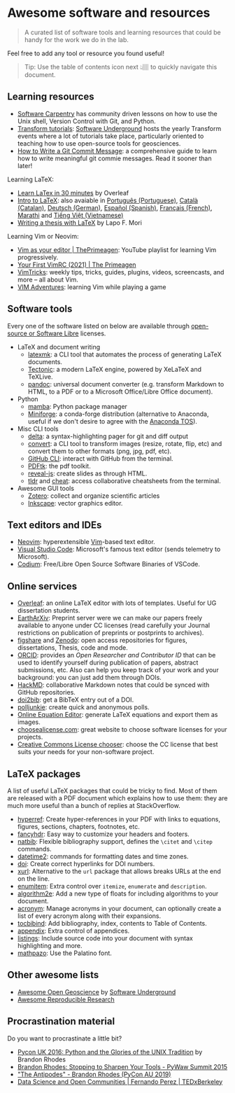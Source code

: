 # Awesome software and resources

> A curated list of software tools and learning resources that could be handy
> for the work we do in the lab.

Feel free to add any tool or resource you found useful!

> Tip: Use the table of contents icon next 👆🏽 to quickly navigate this
> document.


## Learning resources

- [Software Carpentry](https://software-carpentry.org/lessons/) has community
  driven lessons on how to use the Unix shell, Version Control with Git, and
  Python.
- [Transform tutorials](https://www.youtube.com/c/SoftwareUnderground/videos):
  [Software Underground](https://softwareunderground.org/) hosts the yearly
  Transform events where a lot of tutorials take place, particularly oriented
  to teaching how to use open-source tools for geosciences.
- [How to Write a Git Commit
  Message](https://chris.beams.io/posts/git-commit/): a comprehensive guide to
  learn how to write meaningful git commie messages. Read it sooner than later!

Learning LaTeX:
- [Learn LaTex in 30 minutes](https://www.overleaf.com/learn/latex/Learn_LaTeX_in_30_minutes)
  by Overleaf
- [Intro to LaTeX](https://www.learnlatex.org/en/): also avaiable in
  [Português (Portuguese)](https://www.learnlatex.org/pt/), [Català (Catalan)](https://www.learnlatex.org/ca/),
  [Deutsch (German)](https://www.learnlatex.org/de/), [Español (Spanish)](https://www.learnlatex.org/es/),
  [Français (French)](https://www.learnlatex.org/fr/), [Marathi](https://www.learnlatex.org/mr/) and
  [Tiếng Việt (Vietnamese)](https://www.learnlatex.org/vi/)
- [Writing a thesis with LaTeX](https://tug.org/pracjourn/2008-1/mori/mori.pdf)
  by Lapo F. Mori

Learning Vim or Neovim:
- [Vim as your editor
  | ThePrimeagen](https://www.youtube.com/watch?v=H3o4l4GVLW0&list=PLm323Lc7iSW_wuxqmKx_xxNtJC_hJbQ7R):
  YouTube playlist for learning Vim progressively.
- [Your First VimRC (2021) | The Primeagen](https://www.youtube.com/watch?v=DogKdiRx7ls)
- [VimTricks](https://vimtricks.com/): weekly tips, tricks, guides,
  plugins, videos, screencasts, and more – all about Vim.
- [VIM Adventures](https://vim-adventures.com/): learning Vim while playing
    a game

## Software tools

Every one of the software listed on below are available through [open-source or
Software Libre](https://en.wikipedia.org/wiki/Free_software) licenses.

- LaTeX and document writing
  - [latexmk](https://www.ctan.org/pkg/latexmk): a CLI tool that automates the
    process of generating LaTeX documents.
  - [Tectonic](https://tectonic-typesetting.github.io/en-US/): a modern LaTeX
    engine, powered by XeLaTeX and TeXLive.
  - [pandoc](https://pandoc.org/): universal document converter (e.g.
    transform Markdown to HTML, to a PDF or to a Microsoft Office/Libre
    Office document).
- Python
  - [mamba](https://mamba.readthedocs.io/): Python package manager
  - [Miniforge](https://github.com/conda-forge/miniforge): a conda-forge
    distribution (alternative to Anaconda, useful if we don't desire to agree
    with the [Anaconda TOS](https://www.anaconda.com/terms-of-service)).
- Misc CLI tools
  - [delta](https://github.com/dandavison/delta): a syntax-highlighting pager
    for git and diff output
  - [convert](https://imagemagick.org/script/convert.php): a CLI tool to
    transform images (resize, rotate, flip, etc) and convert them to other
    formats (png, jpg, pdf, etc).
  - [GitHub CLI](https://cli.github.com/): interact with GitHub from the
    terminal.
  - [PDFtk](https://www.pdflabs.com/tools/pdftk-the-pdf-toolkit/): the pdf
    toolkit.
  - [reveal-js](https://revealjs.com/): create slides as through HTML.
  - [tldr](https://github.com/tldr-pages/tldr) and
    [cheat](https://github.com/cheat/cheat): access collaborative cheatsheets
    from the terminal.
- Awesome GUI tools
  - [Zotero](https://www.zotero.org/): collect and organize scientific articles
  - [Inkscape](https://inkscape.org/): vector graphics editor.


## Text editors and IDEs

- [Neovim](https://neovim.io/): hyperextensible
  [Vim](https://www.vim.org/)-based text editor.
- [Visual Studio Code](https://code.visualstudio.com/): Microsoft's famous text
  editor (sends telemetry to Microsoft).
- [Codium](https://vscodium.com/): Free/Libre Open Source Software Binaries of
  VSCode.


## Online services

- [Overleaf](https://www.overleaf.com/): an online LaTeX editor with lots of
  templates. Useful for UG dissertation students.
- [EarthArXiv](https://eartharxiv.org/): Preprint server were we can make our
    papers freely available to anyone under CC licenses (read carefully your
    Journal restrictions on publication of preprints or postprints to
    archives).
- [figshare](https://figshare.com) and [Zenodo](https://zenodo.org/): open access repositories for figures,
  dissertations, Thesis, code and mode.
- [ORCID](https://orcid.org/): provides an *Open Researcher and Contributor ID*
    that can be used to identify yourself during publication of papers,
    abstract submissions, etc. Also can help you keep track of your work and
    your background: you can just add them through DOIs.
- [HackMD](https://hackmd.io/): collaborative Markdown notes that could be
  synced with GitHub repositories.
- [doi2bib](https://www.doi2bib.org/): get a BibTeX entry out of a DOI.
- [polljunkie](http://polljunkie.com/): create quick and anonymous polls.
- [Online Equation Editor](https://latex.codecogs.com/): generate LaTeX
  equations and export them as images.
- [choosealicense.com](https://choosealicense.com/): great website to choose
  software licenses for your projects.
- [Creative Commons License
  chooser](https://creativecommons.org/share-your-work/): choose the CC license
  that best suits your needs for your non-software project.


## LaTeX packages

A list of useful LaTeX packages that could be tricky to find.
Most of them are released with a PDF document which explains how to use them:
they are much more useful than a bunch of replies at StackOverflow.

- [hyperref](https://ctan.org/pkg/hyperref): Create hyper-references in your
  PDF with links to equations, figures, sections, chapters, footnotes, etc.
- [fancyhdr](https://www.ctan.org/pkg/fancyhdr): Easy way to customize your
  headers and footers.
- [natbib](https://www.ctan.org/pkg/natbib): Flexible bibliography support,
  defines the `\citet` and `\citep` commands.
- [datetime2](https://www.ctan.org/pkg/datetime2): commands for formatting
  dates and time zones.
- [doi](https://www.ctan.org/pkg/doi): Create correct hyperlinks for DOI
  numbers.
- [xurl](https://www.ctan.org/pkg/xurl): Alternative to the `url` package that
  allows breaks URLs at the end on the line.
- [enumitem](https://www.ctan.org/pkg/enumitem): Extra control over `itemize`,
  `enumerate` and `description`.
- [algorithm2e](https://www.ctan.org/pkg/algorithm2e): Add a new type of floats
  for including algorithms to your document.
- [acronym](https://www.ctan.org/pkg/acronym): Manage acronyms in your
  document, can optionally create a list of every acronym along with their
  expansions.
- [tocbibind](https://www.ctan.org/pkg/tocbibind): Add bibliography, index,
  contents to Table of Contents.
- [appendix](https://www.ctan.org/pkg/appendix): Extra control of appendices.
- [listings](https://www.ctan.org/pkg/listings): Include source code into your
  document with syntax highlighting and more.
- [mathpazo](https://www.ctan.org/pkg/mathpazo): Use the Palatino font.


## Other awesome lists

- [Awesome Open
  Geoscience](https://github.com/softwareunderground/awesome-open-geoscience)
  by [Software Underground](https://softwareunderground.org/)
- [Awesome Reproducible Research](https://github.com/leipzig/awesome-reproducible-research)


## Procrastination material

Do you want to procrastinate a little bit?

- [Pycon UK 2016: Python and the Glories of the UNIX Tradition](https://www.youtube.com/watch?v=zFMdhXYlFfY)
  by Brandon Rhodes
- [Brandon Rhodes: Stopping to Sharpen Your Tools - PyWaw Summit 2015](https://www.youtube.com/watch?v=I56oFTm9UlE)
- ["The Antipodes" - Brandon Rhodes (PyCon AU 2019)](https://www.youtube.com/watch?v=Nd6vturx_yg)
- [Data Science and Open Communities | Fernando Perez | TEDxBerkeley](https://www.youtube.com/watch?v=sla_vxu-jDk)
